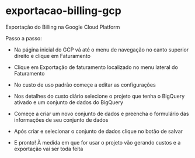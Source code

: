 # exportacao-billing-gcp
Exportação do Billing na Google Cloud Platform

Passo a passo:

- Na página inicial do GCP vá até o menu de navegação no canto superior direito e clique em Faturamento

- Clique em Exportação de faturamento localizado no menu lateral do Faturamento

- No custo de uso padrão começe a editar as configurações

- Nos detalhes do custo diário selecione o projeto que tenha o BigQuery ativado e um conjunto de dados do BigQuery

- Começe a criar um novo conjunto de dados e preencha o formulário das informações de seu conjunto de dados

- Após criar e selecionar o conjunto de dados clique no botão de salvar

- E pronto! À medida em que for usar o projeto vão gerando custos e a exportação vai ser toda feita